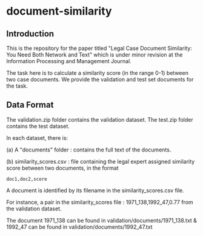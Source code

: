 # document-similarity

## Introduction

This is the repository for the paper titled "Legal Case Document Similarity: You Need Both Network and Text" which is under minor revision at the Information Processing and Management Journal.

The task here is to calculate a similarity score (in the range 0-1) between two case documents. We provide the validation and test set documents for the task.

## Data Format

The validation.zip folder contains the validation dataset. The test.zip folder contains the test dataset.

In each dataset, there is:

(a) A "documents" folder : contains the full text of the documents.

(b) similarity_scores.csv : file containing the legal expert assigned similarity score between two documents, in the format 
```
doc1,doc2,score
```

A document is identified by its filename in the similarity_scores.csv file.

For instance, a pair in the similarity_scores file : 1971_138,1992_47,0.77 from the validation dataset.

The document 1971_138 can be found in validation/documents/1971_138.txt & 1992_47 can be found in validation/documents/1992_47.txt


